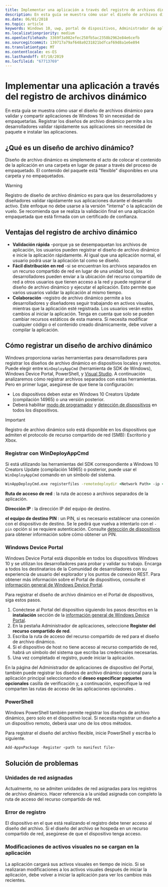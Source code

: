 ```yaml
---
title: Implementar una aplicación a través del registro de archivos dinámico
description: En esta guía se muestra cómo usar el diseño de archivos dinámico para validar y compartir aplicaciones de Windows 10 sin necesidad de empaquetarlas.
ms.date: 06/01/2018
ms.topic: article
keywords: Windows 10, uwp, portal de dispositivos, Administrador de aplicaciones, implementación, sdk
ms.localizationpriority: medium
ms.openlocfilehash: 3369f3a982efec258fb5ac2358b2962e84e6cefb
ms.sourcegitcommit: 139717a79af648a9231821bdfcaf69d8a1e6e894
ms.translationtype: MT
ms.contentlocale: es-ES
ms.lasthandoff: 07/10/2019
ms.locfileid: "67713769"
---
```

# <a name="deploy-an-app-through-loose-file-registration"></a>Implementar una aplicación a través del registro de archivos dinámico 

En esta guía se muestra cómo usar el diseño de archivos dinámico para validar y compartir aplicaciones de Windows 10 sin necesidad de empaquetarlas. Registrar los diseños de archivo dinámico permite a los desarrolladores validar rápidamente sus aplicaciones sin necesidad de paquete e instalar las aplicaciones. 

## <a name="what-is-a-loose-file-layout"></a>¿Qué es un diseño de archivo dinámico?

Diseño de archivo dinámico es simplemente el acto de colocar el contenido de la aplicación en una carpeta en lugar de pasar a través del proceso de empaquetado. El contenido del paquete está "flexible" disponibles en una carpeta y no empaquetados. 

> [!WARNING]
> Registro de diseño de archivo dinámico es para que los desarrolladores y diseñadores validar rápidamente sus aplicaciones durante el desarrollo activo. Este enfoque no debe usarse a la versión "interna" o la aplicación de vuelo. Se recomienda que se realiza la validación final en una aplicación empaquetada que está firmada con un certificado de confianza. 

## <a name="advantages-of-loose-file-registration"></a>Ventajas del registro de archivo dinámico

- **Validación rápida** -porque ya se desempaquetan los archivos de aplicación, los usuarios pueden registrar el diseño de archivo dinámico e inicie la aplicación rápidamente. Al igual que una aplicación normal, el usuario podrá usar la aplicación tal como se diseñó. 
- **Fácil distribución en red** -si se encuentran los archivos separados en un recurso compartido de red en lugar de una unidad local, los desarrolladores pueden enviar a la ubicación del recurso compartido de red a otros usuarios que tienen acceso a la red y puede registrar el diseño de archivo dinámico y ejecutar el aplicación. Esto permite que varios usuarios validar la aplicación al mismo tiempo. 
- **Colaboración** -registro de archivo dinámico permite a los desarrolladores y diseñadores seguir trabajando en activos visuales, mientras que la aplicación esté registrada. Los usuarios verán estos cambios al iniciar la aplicación. Tenga en cuenta que solo se pueden cambiar recursos estáticos de esta manera. Si necesita modificar cualquier código o el contenido creado dinámicamente, debe volver a compilar la aplicación.

## <a name="how-to-register-a-loose-file-layout"></a>Cómo registrar un diseño de archivo dinámico

Windows proporciona varias herramientas para desarrolladores para registrar los diseños de archivo dinámico en dispositivos locales y remotos. Puede elegir entre `WinDeployAppCmd` (herramienta de SDK de Windows), Windows Device Portal, PowerShell, y [Visual Studio](https://docs.microsoft.com/windows/uwp/debug-test-perf/deploying-and-debugging-uwp-apps#register-layout-from-network). A continuación analizaremos cómo registrar archivos separados con estas herramientas. Pero en primer lugar, asegúrese de que tiene la configuración:

- Los dispositivos deben estar en Windows 10 Creators Update (compilación 14965) o una versión posterior.
- Deberá habilitar [modo de programador](https://docs.microsoft.com/windows/uwp/get-started/enable-your-device-for-development) y [detección de dispositivos](https://docs.microsoft.com/en-us/windows/uwp/get-started/enable-your-device-for-development#device-discovery) en todos los dispositivos.

> [!IMPORTANT]
> Registro de archivo dinámico solo está disponible en los dispositivos que admiten el protocolo de recurso compartido de red (SMB): Escritorio y Xbox. 

### <a name="register-with-windeployappcmd"></a>Registrar con WinDeployAppCmd

Si está utilizando las herramientas del SDK correspondiente a Windows 10 Creators Update (compilación 14965) o posterior, puede usar el `WinDeployAppCmd` comando en un símbolo del sistema.

```cmd
WinAppDeployCmd.exe registerfiles -remotedeploydir <Network Path> -ip <IP Address> -pin <target machine PIN>
```

**Ruta de acceso de red** : la ruta de acceso a archivos separados de la aplicación.

**Dirección IP** : la dirección IP del equipo de destino.

**el equipo de destino PIN** : un PIN, si es necesario establecer una conexión con el dispositivo de destino. Se le pedirá que vuelva a intentarlo con el `-pin` opción si se requiere autenticación. Consulte [detección de dispositivos](https://docs.microsoft.com/windows/uwp/get-started/enable-your-device-for-development#device-discovery) para obtener información sobre cómo obtener un PIN.

### <a name="windows-device-portal"></a>Windows Device Portal

Windows Device Portal está disponible en todos los dispositivos Windows 10 y se utilizan los desarrolladores para probar y validar su trabajo. Encarga a todos los destinatarios de la Comunidad de desarrolladores con su experiencia de usuario del explorador y los puntos de conexión REST. Para obtener más información sobre el Portal de dispositivos, consulte el [información general de Windows Device Portal](device-portal.md).

Para registrar el diseño de archivo dinámico en el Portal de dispositivos, siga estos pasos.

1. Conéctese al Portal del dispositivo siguiendo los pasos descritos en la **instalación** sección de la [información general de Windows Device Portal](device-portal.md).
1. En la pestaña Administrador de aplicaciones, seleccione **Register del recurso compartido de red**.
1. Escriba la ruta de acceso del recurso compartido de red para el diseño de archivo dinámico. 
1. Si el dispositivo de host no tiene acceso al recurso compartido de red, habrá un símbolo del sistema que escriba las credenciales necesarias.
1. Una vez completado el registro, puede iniciar la aplicación.

En la página del Administrador de aplicaciones de dispositivo del Portal, también puede registrar los diseños de archivo dinámico opcional para la aplicación principal seleccionando el **deseo especificar paquetes opcionales** casilla de verificación y, a continuación, especifique la red comparten las rutas de acceso de las aplicaciones opcionales . 

### <a name="powershell"></a>PowerShell 

Windows PowerShell también permite registrar los diseños de archivo dinámico, pero solo en el dispositivo local. Si necesita registrar un diseño a un dispositivo remoto, deberá usar uno de los otros métodos. 

Para registrar el diseño del archivo flexible, inicie PowerShell y escriba lo siguiente.

```PowerShell
Add-AppxPackage -Register <path to manifest file>
```

## <a name="troubleshooting"></a>Solución de problemas

### <a name="mapped-network-drives"></a>Unidades de red asignadas
Actualmente, no se admiten unidades de red asignadas para los registros de archivo dinámico. Hacer referencia a la unidad asignada con completo la ruta de acceso del recurso compartido de red.

### <a name="registration-failure"></a>Error de registro
El dispositivo en el que está realizando el registro debe tener acceso al diseño del archivo. Si el diseño del archivo se hospeda en un recurso compartido de red, asegúrese de que el dispositivo tenga acceso. 

### <a name="modifications-to-visual-assets-arent-being-loaded-in-the-app"></a>Modificaciones de activos visuales no se cargan en la aplicación 
La aplicación cargará sus activos visuales en tiempo de inicio. Si se realizaran modificaciones a los activos visuales después de iniciar la aplicación, debe volver a iniciar la aplicación para ver los cambios más recientes.
